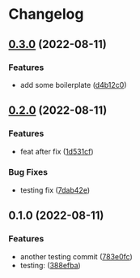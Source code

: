 # Changelog

## [0.3.0](https://github.com/robcxyz/conventional-commits-testing/compare/v0.2.0...v0.3.0) (2022-08-11)


### Features

* add some boilerplate ([d4b12c0](https://github.com/robcxyz/conventional-commits-testing/commit/d4b12c0bd26c31a4310963506fd8537d9afa5d50))

## [0.2.0](https://github.com/robcxyz/conventional-commits-testing/compare/v0.1.0...v0.2.0) (2022-08-11)


### Features

* feat after fix ([1d531cf](https://github.com/robcxyz/conventional-commits-testing/commit/1d531cf1f93bf51b8cfb20d0f5288c5a443c0337))


### Bug Fixes

* testing fix ([7dab42e](https://github.com/robcxyz/conventional-commits-testing/commit/7dab42e2f11374c94642079f5d82e56858c11078))

## 0.1.0 (2022-08-11)


### Features

* another testing commit ([783e0fc](https://github.com/robcxyz/conventional-commits-testing/commit/783e0fc6abc3830d44b8e81ab3375d37d04cf4a1))
* testing: ([388efba](https://github.com/robcxyz/conventional-commits-testing/commit/388efba4d6eb069b287be60cde4228f9484d8638))
